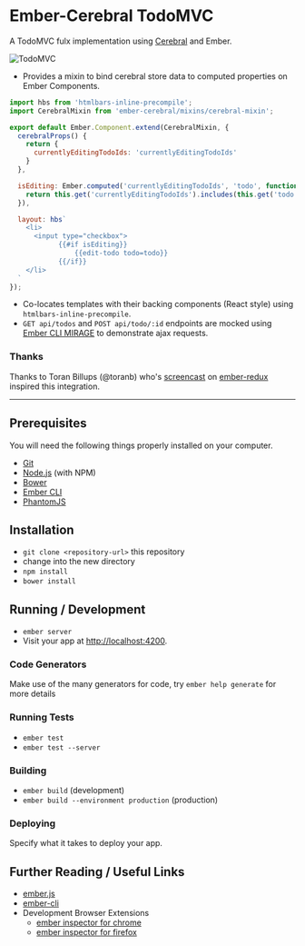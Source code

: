 # Ember-Cerebral TodoMVC

A TodoMVC fulx implementation using [Cerebral](http://www.cerebraljs.com/) and Ember.

![TodoMVC](https://dl.dropboxusercontent.com/u/6599249/todomvc.png "Ember-Cerebral TodoMVC")

- Provides a mixin to bind cerebral store data to computed properties on Ember Components.

```js
import hbs from 'htmlbars-inline-precompile';
import CerebralMixin from 'ember-cerebral/mixins/cerebral-mixin';

export default Ember.Component.extend(CerebralMixin, {
  cerebralProps() {
    return {
      currentlyEditingTodoIds: 'currentlyEditingTodoIds'
    }
  },

  isEditing: Ember.computed('currentlyEditingTodoIds', 'todo', function() {
    return this.get('currentlyEditingTodoIds').includes(this.get('todo.id'));
  }),

  layout: hbs`
    <li>
      <input type="checkbox">
			{{#if isEditing}}
				{{edit-todo todo=todo}}
			{{/if}}
    </li>
  `
});
```
- Co-locates templates with their backing components (React style) using `htmlbars-inline-precompile`.
- `GET api/todos` and `POST api/todo/:id` endpoints are mocked using [Ember CLI MIRAGE](http://www.ember-cli-mirage.com/) to demonstrate ajax requests.

### Thanks

Thanks to Toran Billups (@toranb) who's [screencast](https://vimeo.com/160234990) on [ember-redux](https://github.com/toranb/ember-redux) inspired this integration.

----------------

## Prerequisites

You will need the following things properly installed on your computer.

* [Git](http://git-scm.com/)
* [Node.js](http://nodejs.org/) (with NPM)
* [Bower](http://bower.io/)
* [Ember CLI](http://ember-cli.com/)
* [PhantomJS](http://phantomjs.org/)

## Installation

* `git clone <repository-url>` this repository
* change into the new directory
* `npm install`
* `bower install`

## Running / Development

* `ember server`
* Visit your app at [http://localhost:4200](http://localhost:4200).

### Code Generators

Make use of the many generators for code, try `ember help generate` for more details

### Running Tests

* `ember test`
* `ember test --server`

### Building

* `ember build` (development)
* `ember build --environment production` (production)

### Deploying

Specify what it takes to deploy your app.

## Further Reading / Useful Links

* [ember.js](http://emberjs.com/)
* [ember-cli](http://ember-cli.com/)
* Development Browser Extensions
  * [ember inspector for chrome](https://chrome.google.com/webstore/detail/ember-inspector/bmdblncegkenkacieihfhpjfppoconhi)
  * [ember inspector for firefox](https://addons.mozilla.org/en-US/firefox/addon/ember-inspector/)

